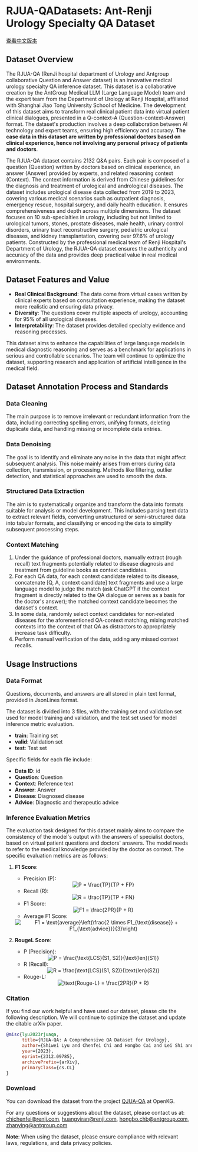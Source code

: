 # RJUA-QADatasets: Ant-Renji Urology Specialty QA Dataset
[查看中文版本](README_cn.md)
## Dataset Overview

The RJUA-QA (RenJi hospital department of Urology and Antgroup collaborative Question and Answer dataset) is an innovative medical urology specialty QA inference dataset. This dataset is a collaborative creation by the AntGroup Medical LLM (Large Language Model) team and the expert team from the Department of Urology at Renji Hospital, affiliated with Shanghai Jiao Tong University School of Medicine. The development of this dataset aims to transform real clinical patient data into virtual patient clinical dialogues, presented in a Q-context-A (Question-context-Answer) format. The dataset's production involves a deep collaboration between AI technology and expert teams, ensuring high efficiency and accuracy. **The case data in this dataset are written by professional doctors based on clinical experience, hence not involving any personal privacy of patients and doctors**.

The RJUA-QA dataset contains 2132 Q&A pairs. Each pair is composed of a question (Question) written by doctors based on clinical experience, an answer (Answer) provided by experts, and related reasoning context (Context). The context information is derived from Chinese guidelines for the diagnosis and treatment of urological and andrological diseases. The dataset includes urological disease data collected from 2019 to 2023, covering various medical scenarios such as outpatient diagnosis, emergency rescue, hospital surgery, and daily health education. It ensures comprehensiveness and depth across multiple dimensions. The dataset focuses on 10 sub-specialties in urology, including but not limited to urological tumors, stones, prostate diseases, male health, urinary control disorders, urinary tract reconstructive surgery, pediatric urological diseases, and kidney transplantation, covering over 97.6% of urology patients. Constructed by the professional medical team of Renji Hospital's Department of Urology, the RJUA-QA dataset ensures the authenticity and accuracy of the data and provides deep practical value in real medical environments.

## Dataset Features and Value

- **Real Clinical Background**: The data come from virtual cases written by clinical experts based on consultation experience, making the dataset more realistic and ensuring data privacy.
- **Diversity**: The questions cover multiple aspects of urology, accounting for 95% of all urological diseases.
- **Interpretability**: The dataset provides detailed specialty evidence and reasoning processes.

This dataset aims to enhance the capabilities of large language models in medical diagnostic reasoning and serves as a benchmark for applications in serious and controllable scenarios. The team will continue to optimize the dataset, supporting research and application of artificial intelligence in the medical field.

## Dataset Annotation Process and Standards

### Data Cleaning
The main purpose is to remove irrelevant or redundant information from the data, including correcting spelling errors, unifying formats, deleting duplicate data, and handling missing or incomplete data entries.

### Data Denoising
The goal is to identify and eliminate any noise in the data that might affect subsequent analysis. This noise mainly arises from errors during data collection, transmission, or processing. Methods like filtering, outlier detection, and statistical approaches are used to smooth the data.

### Structured Data Extraction
The aim is to systematically organize and transform the data into formats suitable for analysis or model development. This includes parsing text data to extract relevant fields, converting unstructured or semi-structured data into tabular formats, and classifying or encoding the data to simplify subsequent processing steps.

### Context Matching
1. Under the guidance of professional doctors, manually extract (rough recall) text fragments potentially related to disease diagnosis and treatment from guideline books as context candidates.
2. For each QA data, for each context candidate related to its disease, concatenate [Q, A, context candidate] text fragments and use a large language model to judge the match (ask ChatGPT if the context fragment is directly related to the QA dialogue or serves as a basis for the doctor's answer); the matched context candidate becomes the dataset's context.
3. In some data, randomly select context candidates for non-related diseases for the aforementioned QA-context matching, mixing matched contexts into the context of that QA as distractors to appropriately increase task difficulty.
4. Perform manual verification of the data, adding any missed context recalls.

## Usage Instructions

### Data Format

Questions, documents, and answers are all stored in plain text format, provided in JsonLines format.

The dataset is divided into 3 files, with the training set and validation set used for model training and validation, and the test set used for model inference metric evaluation.

- **train**: Training set
- **valid**: Validation set
- **test**: Test set

Specific fields for each file include:

- **Data ID**: id
- **Question**: Question
- **Context**: Reference text
- **Answer**: Answer
- **Disease**: Diagnosed disease
- **Advice**: Diagnostic and therapeutic advice

### Inference Evaluation Metrics

The evaluation task designed for this dataset mainly aims to compare the consistency of the model's output with the answers of specialist doctors, based on virtual patient questions and doctors' answers. The model needs to refer to the medical knowledge provided by the doctor as context. The specific evaluation metrics are as follows:

1. **F1 Score**:
   - Precision (P): 
   <center> <img src="https://latex.codecogs.com/svg.latex?\small&space;P=\frac{TP}{TP+FP}" alt="P = \frac{TP}{TP + FP}" /> </center> 

   - Recall (R):
   <center>  <img src="https://latex.codecogs.com/svg.latex?\small&space;R=\frac{TP}{TP+FN}" alt="R = \frac{TP}{TP + FN}" /> </center> 

   - F1 Score: 
   <center> <img src="https://latex.codecogs.com/svg.latex?\small&space;F1=\frac{2PR}{P+R}" alt="F1 = \frac{2PR}{P + R}" /> </center> 
   
   - Average F1 Score: 
   <center> <img src="https://latex.codecogs.com/svg.latex?\small&space;F1=\text{average}\left(\frac{2\times{F1_{\text{disease}}}+F1_{\text{advice}}}{3}\right)" alt="F1 = \text{average}\left(\frac{2 \times F1_{\text{disease}} + F1_{\text{advice}}}{3}\right)" /> </center> 

2. **RougeL Score**:
   - P (Precision): 
   <center> <img src="https://latex.codecogs.com/svg.latex?\small&space;P=\frac{\text{LCS}(S1,S2)}{\text{len}(S1)}" alt="P = \frac{\text{LCS}(S1, S2)}{\text{len}(S1)}" /></center> 

   - R (Recall): 
   <center> <img src="https://latex.codecogs.com/svg.latex?\small&space;R=\frac{\text{LCS}(S1,S2)}{\text{len}(S2)}" alt="R = \frac{\text{LCS}(S1, S2)}{\text{len}(S2)}" /></center> 

   - Rouge-L: 
   <center> <img src="https://latex.codecogs.com/svg.latex?\small&space;\text{Rouge-L}=\frac{2PR}{P+R}" alt="\text{Rouge-L} = \frac{2PR}{P + R}" /></center> 

### Citation

If you find our work helpful and have used our dataset, please cite the following description. We will continue to optimize the dataset and update the citable arXiv paper.

```bibtex
@misc{lyu2023rjuaqa,
      title={RJUA-QA: A Comprehensive QA Dataset for Urology}, 
      author={Shiwei Lyu and Chenfei Chi and Hongbo Cai and Lei Shi and Xiaoyan Yang and Lei Liu and Xiang Chen and Deng Zhao and Zhiqiang Zhang and Xianguo Lyu and Ming Zhang and Fangzhou Li and Xiaowei Ma and Yue Shen and Jinjie Gu and Wei Xue and Yiran Huang},
      year={2023},
      eprint={2312.09785},
      archivePrefix={arXiv},
      primaryClass={cs.CL}
}
```

### Download

You can download the dataset from the project [QJUA-QA](http://data.openkg.cn/dataset/rjua-qadatasets) at OpenKG.

For any questions or suggestions about the dataset, please contact us at: chichenfei@renji.com, huangyiran@renji.com, hongbo.chb@antgroup.com, zhanying@antgroup.com

**Note**: When using the dataset, please ensure compliance with relevant laws, regulations, and data privacy policies.